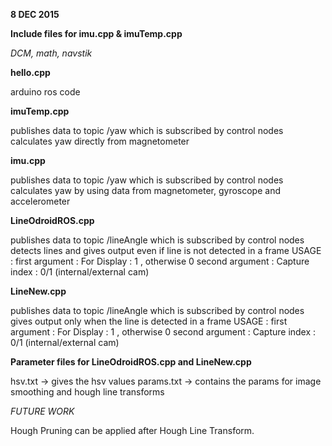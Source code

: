 **8 DEC 2015**

**Include files for imu.cpp & imuTemp.cpp**

*DCM,  math, navstik*

**hello.cpp**

arduino ros code

**imuTemp.cpp**

publishes data to topic /yaw which is subscribed by control nodes
calculates yaw directly from magnetometer

**imu.cpp**

publishes data to topic /yaw which is subscribed by control nodes
calculates yaw by using data from magnetometer, gyroscope and accelerometer

**LineOdroidROS.cpp**

publishes data to topic /lineAngle  which is subscribed by control nodes
detects lines and gives output even if line is not detected in a frame
USAGE :
first argument : For Display : 1 , otherwise 0
second argument : Capture index : 0/1 (internal/external cam)

**LineNew.cpp**

publishes data to topic /lineAngle  which is subscribed by control nodes
gives output only when the line is detected in a frame
USAGE :
first argument : For Display : 1 , otherwise 0
second argument : Capture index : 0/1 (internal/external cam)

**Parameter files for LineOdroidROS.cpp and LineNew.cpp**

hsv.txt -> gives the hsv values 
params.txt -> contains the params for image smoothing and hough line transforms


*FUTURE WORK*

Hough Pruning can be applied after Hough Line Transform.


